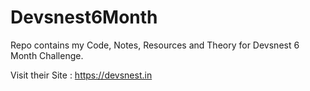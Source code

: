 # Devsnest6Month
Repo contains my Code, Notes, Resources and Theory for Devsnest 6 Month Challenge.


Visit their Site : https://devsnest.in


